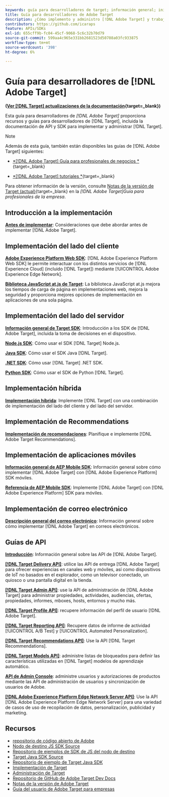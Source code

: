 ```yaml
---
keywords: guía para desarrolladores de target; información general; inicio
title: Guía para desarrolladores de Adobe Target
description: ¿Cómo implemento y administro [!DNL Adobe Target] y trabajo con sus API y SDK?
contributors: https://github.com/icaraps
feature: APIs/SDKs
exl-id: 655cff9b-fc04-45cf-9068-5c6c32b70d79
source-git-commit: 599aa4c965e331bb2681523d50708a03fc933875
workflow-type: tm+mt
source-wordcount: '398'
ht-degree: 6%

---
```


# Guía para desarrolladores de [!DNL Adobe Target]

**([Ver [!DNL Target] actualizaciones de la documentación](https://experienceleague.adobe.com/docs/target/using/release-notes/doc-change.html?lang=es){target=_blank})**

Esta guía para desarrolladores de *[!DNL Adobe Target]* proporciona recursos y guías para desarrolladores de [!DNL Target], incluida la documentación de API y SDK para implementar y administrar [!DNL Target].

>[!NOTE]
>
>Además de esta guía, también están disponibles las guías de [!DNL Adobe Target] siguientes:
>
>* [*[!DNL Adobe Target] Guía para profesionales de negocios *](https://experienceleague.adobe.com/docs/target/using/target-home.html?lang=es){target=_blank}
>
>* [*[!DNL Adobe Target] tutoriales *](https://experienceleague.adobe.com/docs/target-learn/tutorials/overview.html?lang=es){target=_blank}
>
>Para obtener información de la versión, consulte [Notas de la versión de Target (actual)](https://experienceleague.adobe.com/docs/target/using/release-notes/release-notes.html?lang=es){target=_blank} en la *[!DNL Adobe Target]Guía para profesionales de la empresa*.

## Introducción a la implementación

**[Antes de implementar](/help/dev/before-implement/considerations-before-you-implement-target.md)**: Consideraciones que debe abordar antes de implementar [!DNL Adobe Target].

## Implementación del lado del cliente

[**Adobe Experience Platform Web SDK**](/help/dev/implement/client-side/aep-web-sdk/aep-web-sdk-overview.md): [!DNL Adobe Experience Platform Web SDK] le permite interactuar con los distintos servicios de [!DNL Experience Cloud] (incluido [!DNL Target]) mediante [!UICONTROL Adobe Experience Edge Network].

[**Biblioteca JavaScript at.js de Target**](/help/dev/implement/client-side/overview.md): La biblioteca JavaScript at.js mejora los tiempos de carga de página en implementaciones web, mejora la seguridad y proporciona mejores opciones de implementación en aplicaciones de una sola página.

## Implementación del lado del servidor

[**Información general de Target SDK**](implement/server-side/server-side-overview.md): Introducción a los SDK de [!DNL Adobe Target], incluida la toma de decisiones en el dispositivo.

[**Node.js SDK**](implement/server-side/node-js/overview.md): Cómo usar el SDK [!DNL Target] Node.js.

[**Java SDK**](implement/server-side/java/overview.md): Cómo usar el SDK Java [!DNL Target].

[**.NET SDK**](implement/server-side/net/overview.md): Cómo usar [!DNL Target] .NET SDK.

[**Python SDK**](implement/server-side/python/overview.md): Cómo usar el SDK de Python [!DNL Target].

## Implementación híbrida

[**Implementación híbrida**](implement/hybrid/hybrid-overview.md): Implemente [!DNL Target] con una combinación de implementación del lado del cliente y del lado del servidor.

## Implementación de Recommendations

[**Implementación de recomendaciones**](implement/recommendations/recommendations.md): Planifique e implemente [!DNL Adobe Target Recommendations].

## Implementación de aplicaciones móviles

[**Información general de AEP Mobile SDK**](implement/mobile/overview.md): Información general sobre cómo implementar [!DNL Adobe Target] con [!DNL Adobe Experience Platform] SDK móviles.

[**Referencia de AEP Mobile SDK**](https://developer.adobe.com/client-sdks/documentation/): Implemente [!DNL Adobe Target] con [!DNL Adobe Experience Platform] SDK para móviles.

## Implementación de correo electrónico

[**Descripción general del correo electrónico**](implement/email/overview.md): Información general sobre cómo implementar [!DNL Adobe Target] en correos electrónicos.

## Guías de API

[**Introducción**](before-administer/target-api-overview.md): Información general sobre las API de [!DNL Adobe Target].

[**[!DNL Target Delivery API]**](/help/dev/implement/delivery-api/overview.md): utilice las API de entrega [!DNL Adobe Target] para ofrecer experiencias en canales web y móviles, así como dispositivos de IoT no basados en el explorador, como un televisor conectado, un quiosco o una pantalla digital en la tienda.

[**[!DNL Target Admin API]**](administer/admin-api/admin-api-overview-new.md): use la API de administración de [!DNL Adobe Target] para administrar propiedades, actividades, audiencias, ofertas, propiedades, informes, mboxes, hosts, entornos y mucho más.

[**[!DNL Target Profile API]**](/help/dev/administer/profile-api/profiles-api.md): recupere información del perfil de usuario [!DNL Adobe Target].

[**[!DNL Target Reporting API]**](https://developer.adobe.com/target/administer/admin-api/#tag/Reports): Recupere datos de informe de actividad [!UICONTROL A/B Test] y [!UICONTROL Automated Personalization].

[**[!DNL Target Recommendations API]**](https://developer.adobe.com/target/administer/recommendations-api/): Use la API [!DNL Target Recommendations].

[**[!DNL Target Models API]**](administer/models-api/models-api-overview.md): administre listas de bloqueados para definir las características utilizadas en [!DNL Target] modelos de aprendizaje automático.

[**API de Admin Console**](https://developer.adobe.com/umapi/): administre usuarios y autorizaciones de productos mediante las API de administración de usuarios y sincronización de usuarios de Adobe.

[**[!DNL Adobe Experience Platform Edge Network Server API]**](https://experienceleague.adobe.com/docs/experience-platform/edge-network-server-api/overview.html?lang=es): Use la API [!DNL Adobe Experience Platform Edge Network Server] para una variedad de casos de uso de recopilación de datos, personalización, publicidad y marketing.

## Recursos

* [repositorio de código abierto de Adobe](https://github.com/adobe)
* [Nodo de destino JS SDK Source](https://github.com/adobe/target-nodejs-sdk)
* [Repositorio de ejemplos de SDK de JS del nodo de destino](https://github.com/adobe/target-nodejs-sdk-samples)
* [Target Java SDK Source](https://github.com/adobe/target-java-sdk)
* [Repositorio de ejemplo de Target Java SDK](https://github.com/adobe/target-java-sdk-samples)
* [Implementación de Target](./before-implement/prepare-to-implement-target.md)
* [Administración de Target](./before-administer/target-api-overview.md)
* [Repositorio de GitHub de Adobe Target Dev Docs](https://github.com/AdobeDocs/target-developers)
* [Notas de la versión de Adobe Target](https://experienceleague.adobe.com/docs/target/using/release-notes/release-notes.html?lang=es)
* [Guía del usuario de Adobe Target para empresas](https://experienceleague.adobe.com/docs/target/using/target-home.html?lang=es)

